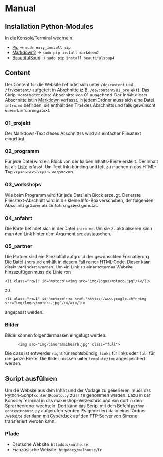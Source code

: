 # Manual

## Installation Python-Modules

In die Konsole/Terminal wechseln.

* [Pip](https://pypi.python.org/pypi/pip) -> ``` sudo easy_install pip ```
* [Markdown2](https://github.com/trentm/python-markdown2) -> ``` sudo pip install markdown2 ```
* [BeautifulSoup](http://www.crummy.com/software/BeautifulSoup/bs4/doc/) -> ``` sudo pip install beautifulsoup4 ```

## Content

Der Content für die Website befindet sich unter ```/de/content``` und ```/fr/content/``` aufgeteilt in Abschnitte (z.B. ```/de/content/01_projekt```). Das Skript verarbeitet diese Abschnitte von 01 ausgehend.
Der Inhalt dieser Abschnitte ist in [Markdown](http://daringfireball.net/projects/markdown/syntax) verfasst.
In jedem Ordner muss sich eine Datei ```intro.md``` befinden, sie enthält den Titel des Abschnitts und falls gewünscht einen Einführungstext.

### 01_projekt
Der Markdown-Text dieses Abschnittes wird als einfacher Fliesstext eingefügt.

### 02_programm
Für jede Datei wird ein Block von der halben Inhalts-Breite erstellt. Der Inhalt ist als [Liste](http://daringfireball.net/projects/markdown/syntax#list) erfasst. Um Text linksbünding  und fett zu machen in das HTML-Tag ```<span>Text</span>``` verpacken.

### 03_workshops
Wie beim Programm wird für jede Datei ein Block erzeugt. Der erste Fliesstext-Abschnitt wird in die kleine Info-Box verschoben, der folgenden Abschnitt grösser als Einführungstext genutzt.

### 04_anfahrt
Die Karte befindet sich in der Datei ```intro.md```. Um sie zu aktualiseren kann man den Link hinter dem Argument ```src``` austauschen.

### 05_partner
Die Partner sind ein Spezialfall aufgrund der gewünschten Formatierung. Die Datei ```intro.md``` enthält in diesem Fall reinen HTML-Code. Dieser kann direkt verändert werden. Um ein Link zu einer externen Website hinzuzufügen muss die Linie von    
```
<li class="row1" id="motoco"><img src="img/logos/motoco.jpg"/></li>
```       
zu      
```
<li class="row1" id="motoco"><a href="htttp://www.google.ch"><img src="img/logos/motoco.jpg"/></a></li>
```    
angepasst werden.

### Bilder
Bilder können folgendermassen eingefügt werden:     
```
      <img src="img/panorama1bearb.jpg" class="full">
```   
Die class ist entwerder ```right``` für rechtsbündig, ```links``` für links oder ```full``` für die ganze Breite.
Die Bilder müssen unter ```template/img``` abgespeichert werden.


## Script ausführen

Um die Website aus dem Inhalt und der Vorlage zu generieren, muss das Python-Script ```contentRoboto.py``` zu Hilfe genommen werden. Dazu in der Konsole/Terminal in das makershop-Verzeichnis und von dort in den Spracheordner wechseln. Dort kann das Script mit dem Befehl ```python contentRoboto.py``` aufgerufen werden. Es genertiert dann einen Ordner ```/website``` der dann mit Cyperduck auf den FTP-Server von Simone transferiert werden kann.

### Pfade
* Deutsche Website: ```httpdocs/mulhouse```
* Französische Website: ```httpdocs/mulhouse/fr```